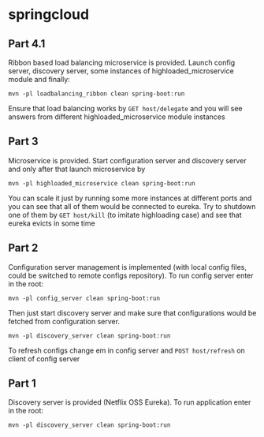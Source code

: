 # springcloud

## Part 4.1
Ribbon based load balancing microservice is provided. Launch config server, discovery server, some instances of highloaded_microservice module and finally:

``mvn -pl loadbalancing_ribbon clean spring-boot:run``

Ensure that load balancing works by `GET host/delegate` and you will see answers from different highloaded_microservice module instances

## Part 3
Microservice is provided.
Start configuration server and discovery server and only after that launch microservice by

``mvn -pl highloaded_microservice clean spring-boot:run``

You can scale it just by running some more instances at different ports and you can see that all of them would be connected to eureka.
Try to shutdown one of them by `GET host/kill` (to imitate highloading case) and see that eureka evicts in some time


## Part 2

Configuration server management is implemented (with local config files, could be switched to remote configs repository). 
To run config server enter in the root:

``mvn -pl config_server clean spring-boot:run``

Then just start discovery server and make sure that configurations would be fetched from configuration server.

``mvn -pl discovery_server clean spring-boot:run
``

To refresh configs change em in config server and `POST host/refresh` on client of config server

## Part 1

Discovery server is provided (Netflix OSS Eureka).
To run application enter in the root:

``mvn -pl discovery_server clean spring-boot:run
``

